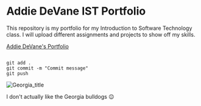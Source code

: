 # Addie DeVane IST Portfolio

This repository is my portfolio for my Introduction to Software Technology class. I will upload different assignments and projects to show off my skills.

[Addie DeVane's Portfolio](https://github.com/addiedevane/ist-portfolio-addie)

```

git add .
git commit -m "Commit message"
git push
```

![Georgia_title](https://i.pinimg.com/736x/cc/25/83/cc2583bd583ece3d49504d18eade1b77.jpg)

I don't actually like the Georgia bulldogs :wink:
